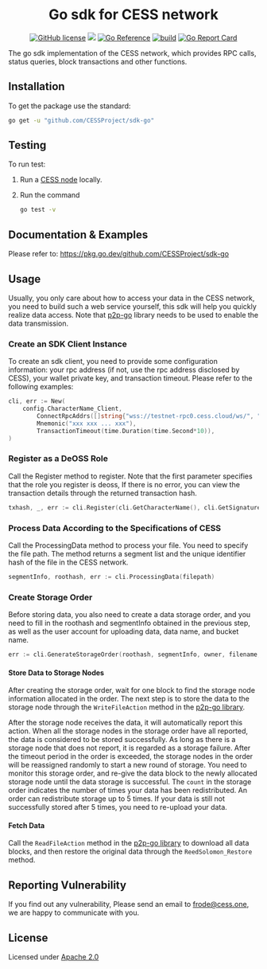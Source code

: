 <div align="center">

# Go sdk for CESS network

[![GitHub license](https://img.shields.io/badge/license-Apache2-blue)](#LICENSE)
<a href=""><img src="https://img.shields.io/badge/golang-%3E%3D1.19-blue.svg" /></a>
[![Go Reference](https://pkg.go.dev/badge/github.com/CESSProject/sdk-go.svg)](https://pkg.go.dev/github.com/CESSProject/sdk-go)
[![build](https://github.com/CESSProject/sdk-go/actions/workflows/build&test.yml/badge.svg)](https://github.com/CESSProject/sdk-go/actions/workflows/build&test.yml)
[![Go Report Card](https://goreportcard.com/badge/github.com/CESSProject/sdk-go)](https://goreportcard.com/report/github.com/CESSProject/sdk-go)

</div>

The go sdk implementation of the CESS network, which provides RPC calls, status queries, block transactions and other functions.

## Installation

To get the package use the standard:

```sh
go get -u "github.com/CESSProject/sdk-go"
```

## Testing

To run test:

1. Run a [CESS node](https://github.com/CESSProject/cess) locally.
2. Run the command

	```sh
	go test -v
	```

## Documentation & Examples

Please refer to: https://pkg.go.dev/github.com/CESSProject/sdk-go

## Usage

Usually, you only care about how to access your data in the CESS network, you need to build such a web service yourself, this sdk will help you quickly realize data access. Note that [p2p-go](https://github.com/CESSProject/p2p-go) library needs to be used to enable the data transmission.


### Create an SDK Client Instance

To create an sdk client, you need to provide some configuration information: your rpc address (if not, use the rpc address disclosed by CESS), your wallet private key, and transaction timeout. Please refer to the following examples:

```go
cli, err := New(
    config.CharacterName_Client,
		ConnectRpcAddrs([]string{"wss://testnet-rpc0.cess.cloud/ws/", "wss://testnet-rpc1.cess.cloud/ws/"}),
		Mnemonic("xxx xxx ... xxx"),
		TransactionTimeout(time.Duration(time.Second*10)),
)
```

### Register as a DeOSS Role

Call the Register method to register. Note that the first parameter specifies that the role you register is deoss, If there is no error, you can view the transaction details through the returned transaction hash.

```go
txhash, _, err := cli.Register(cli.GetCharacterName(), cli.GetSignatureAccPulickey(), "", 0)
```

### Process Data According to the Specifications of CESS

Call the ProcessingData method to process your file. You need to specify the file path. The method returns a segment list and the unique identifier hash of the file in the CESS network.

```go
segmentInfo, roothash, err := cli.ProcessingData(filepath)
```

### Create Storage Order

Before storing data, you also need to create a data storage order, and you need to fill in the roothash and segmentInfo obtained in the previous step, as well as the user account for uploading data, data name, and bucket name.

```go
err := cli.GenerateStorageOrder(roothash, segmentInfo, owner, filename, bucketname)
```

#### Store Data to Storage Nodes

After creating the storage order, wait for one block to find the storage node information allocated in the order. The next step is to store the data to the storage node through the `WriteFileAction` method in the [p2p-go library](https://github.com/CESSProject/p2p-go).

After the storage node receives the data, it will automatically report this action. When all the storage nodes in the storage order have all reported, the data is considered to be stored successfully. As long as there is a storage node that does not report, it is regarded as a storage failure. After the timeout period in the order is exceeded, the storage nodes in the order will be reassigned randomly to start a new round of storage. You need to monitor this storage order, and re-give the data block to the newly allocated storage node until the data storage is successful. The `count` in the storage order indicates the number of times your data has been redistributed. An order can redistribute storage up to 5 times. If your data is still not successfully stored after 5 times, you need to re-upload your data.

#### Fetch Data

Call the `ReadFileAction` method in the [p2p-go library](https://github.com/CESSProject/p2p-go) to download all data blocks, and then restore the original data through the `ReedSolomon_Restore` method.

## Reporting Vulnerability

If you find out any vulnerability, Please send an email to frode@cess.one, we are happy to communicate with you.

## License

Licensed under [Apache 2.0](https://github.com/CESSProject/sdk-go/blob/main/LICENSE)
